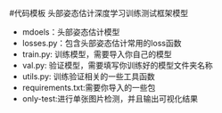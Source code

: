 #代码模板
头部姿态估计深度学习训练测试框架模型

- mdoels：头部姿态估计模型
- losses.py：包含头部姿态估计常用的loss函数
- train.py: 训练模型，需要导入你自己的模型
- val.py: 验证模型，需要填写你训练好的模型文件夹名称
- utils.py: 训练验证相关的一些工具函数
- requirements.txt:需要你导入的一些包
- only-test:进行单张图片检测，并且输出可视化结果
